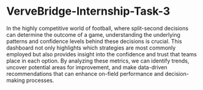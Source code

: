 # VerveBridge-Internship-Task-3
In the highly competitive world of football, where split-second decisions can determine the outcome of a game, understanding the underlying patterns and confidence levels behind these decisions is crucial. This dashboard not only highlights which strategies are most commonly employed but also provides insight into the confidence and trust that teams place in each option. By analyzing these metrics, we can identify trends, uncover potential areas for improvement, and make data-driven recommendations that can enhance on-field performance and decision-making processes.
